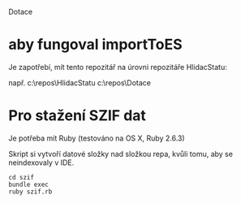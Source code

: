 Dotace

# aby fungoval importToES

Je zapotřebí, mít tento repozitář na úrovni repozitáře HlidacStatu:

např.
c:\repos\HlidacStatu
c:\repos\Dotace

# Pro stažení SZIF dat
Je potřeba mít Ruby (testováno na OS X, Ruby 2.6.3)

Skript si vytvoří datové složky nad složkou repa, kvůli tomu, aby se neindexovaly v IDE.

```shell
cd szif
bundle exec
ruby szif.rb
```
